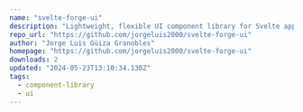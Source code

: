 ```yaml
---
name: "svelte-forge-ui"
description: "Lightweight, flexible UI component library for Svelte applications."
repo_url: "https://github.com/jorgeluis2000/svelte-forge-ui"
author: "Jorge Luis Güiza Granobles"
homepage: "https://github.com/jorgeluis2000/svelte-forge-ui"
downloads: 2
updated: "2024-05-23T13:10:34.130Z"
tags: 
  - component-library
  - ui
---
```

